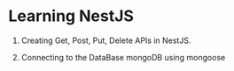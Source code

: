 # Learning NestJS

1. Creating Get, Post, Put, Delete APIs in NestJS.

2. Connecting to the DataBase mongoDB using mongoose
